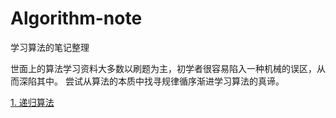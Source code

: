 # Algorithm-note
学习算法的笔记整理

世面上的算法学习资料大多数以刷题为主，初学者很容易陷入一种机械的误区，从而深陷其中。
尝试从算法的本质中找寻规律循序渐进学习算法的真谛。

[1. 递归算法](./Algorithm/递归算法.md)

